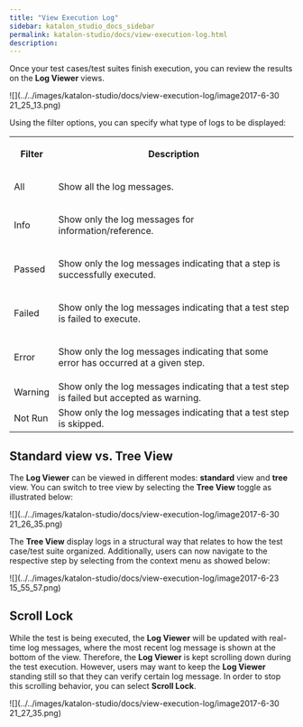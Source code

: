 ```yaml
---
title: "View Execution Log" 
sidebar: katalon_studio_docs_sidebar
permalink: katalon-studio/docs/view-execution-log.html 
description: 
---
```

Once your test cases/test suites finish execution, you can review the results on the **Log Viewer** views.

![](../../images/katalon-studio/docs/view-execution-log/image2017-6-30 21_25_13.png)

Using the filter options, you can specify what type of logs to be displayed:

<table class="wrapped confluenceTable"><colgroup><col><col></colgroup><tbody><tr><th class="confluenceTh"><p><strong>Filter</strong></p></th><th class="confluenceTh"><p><strong>Description</strong></p></th></tr><tr><td class="confluenceTd"><p>All</p></td><td class="confluenceTd"><p>Show all the log messages.</p></td></tr><tr><td class="confluenceTd"><p>Info</p></td><td class="confluenceTd"><p>Show only the log messages for information/reference.</p></td></tr><tr><td class="confluenceTd"><p>Passed</p></td><td class="confluenceTd"><p>Show only the log messages indicating that a step is successfully executed.</p></td></tr><tr><td class="confluenceTd"><p>Failed</p></td><td class="confluenceTd"><p>Show only the log messages indicating that a test step is failed to execute.</p></td></tr><tr><td class="confluenceTd"><p>Error</p></td><td class="confluenceTd"><p>Show only the log messages indicating that some error has occurred at a given step.</p></td></tr><tr><td colspan="1" class="confluenceTd">Warning</td><td colspan="1" class="confluenceTd">Show only the log messages indicating that a test step is failed but accepted as warning.</td></tr><tr><td colspan="1" class="confluenceTd">Not Run</td><td colspan="1" class="confluenceTd">Show only the log messages indicating that a test step is skipped.</td></tr></tbody></table>

Standard view vs. Tree View
---------------------------

The **Log Viewer** can be viewed in different modes: **standard** view and **tree** view. You can switch to tree view by selecting the **Tree View** toggle as illustrated below:

![](../../images/katalon-studio/docs/view-execution-log/image2017-6-30 21_26_35.png)

The **Tree View** display logs in a structural way that relates to how the test case/test suite organized. Additionally, users can now navigate to the respective step by selecting from the context menu as showed below:

![](../../images/katalon-studio/docs/view-execution-log/image2017-6-23 15_55_57.png)

Scroll Lock
-----------

While the test is being executed, the **Log Viewer** will be updated with real-time log messages, where the most recent log message is shown at the bottom of the view. Therefore, the **Log Viewer** is kept scrolling down during the test execution. However, users may want to keep the **Log Viewer** standing still so that they can verify certain log message. In order to stop this scrolling behavior, you can select **Scroll Lock**.

![](../../images/katalon-studio/docs/view-execution-log/image2017-6-30 21_27_35.png)